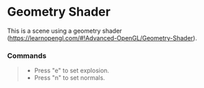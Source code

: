 # Geometry Shader

This is a scene using a geometry shader (https://learnopengl.com/#!Advanced-OpenGL/Geometry-Shader).

### Commands

>* Press "e" to set explosion.
>* Press "n" to set normals.
